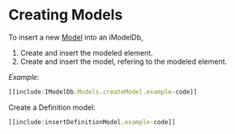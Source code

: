 # Creating Models

To insert a new [Model]($backend) into an iModelDb,
1. Create and insert the modeled element.
1. Create and insert the model, refering to the modeled element.

*Example:*
``` ts
[[include:IModelDb.Models.createModel.example-code]]
```

Create a Definition model:

``` ts
[[include:insertDefinitionModel.example-code]]
```
